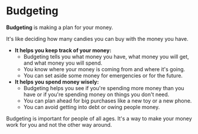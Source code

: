 # Budgeting

**Budgeting** is making a plan for your money. 

It's like deciding how many candies you can buy with the money you have.

* **It helps you keep track of your money:**
	* Budgeting tells you what money you have, what money you will get, and what money you will spend.
	* You know where your money is coming from and where it's going.
	* You can set aside some money for emergencies or for the future.
* **It helps you spend money wisely:**
	* Budgeting helps you see if you're spending more money than you have or if you're spending money on things you don't need.
	* You can plan ahead for big purchases like a new toy or a new phone.
	* You can avoid getting into debt or owing people money.

Budgeting is important for people of all ages. It's a way to make your money work for you and not the other way around.

